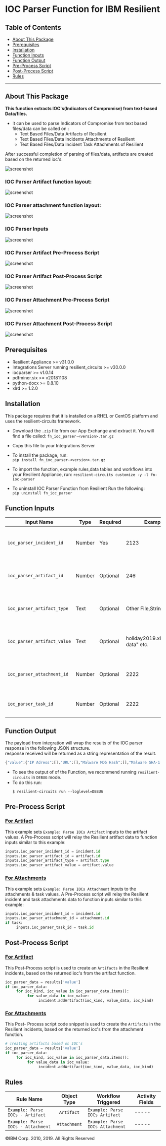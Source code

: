 
# IOC Parser Function for IBM Resilient

## Table of Contents  
 - [About This Package](#about-this-package)
 - [Prerequisites](#prerequisites)
 - [Installation](#installation)
 - [Function Inputs](#function-inputs)
 - [Function Output](#function-output)
 - [Pre-Process Script](#pre-process-script)
 - [Post-Process Script](#post-process-script)
 - [Rules](#rules)
 ---
 
## About This Package
**This function extracts IOC's(Indicators of Compromise) from text-based Data/files.**
* It can be used to parse Indicators of Compromise from text  based files/data can be called on : 
	*	Text Based Files/Data Artifacts of Resilient 
	*  Text Based Files/Data Incidents Attachments of Resilient 
	*  Text Based Files/Data Incident Task Attachments of Resilient 

After successful completion of parsing of files/data, artifacts are created based on the returned ioc's.
 
![screenshot](screenshots/1.png)

### IOC Parser Artifact function layout:
![screenshot](screenshots/2.png)

### IOC Parser attachment function layout:
![screenshot](screenshots/333.png)

### IOC Parser Inputs
![screenshot](screenshots/4.png)

### IOC Parser Artifact Pre-Process Script
![screenshot](screenshots/5.png)

### IOC Parser Artifact Post-Process Script
![screenshot](screenshots/66.png)

### IOC Parser Attachment Pre-Process Script
![screenshot](screenshots/attachment_pre.png)

### IOC Parser Attachment Post-Process Script
![screenshot](screenshots/attachment_post.png)

## Prerequisites
* Resilient Appliance >= v31.0.0
* Integrations Server running resilient_circuits >= v30.0.0
* iocparser >= v1.0.14  
* pdfminer.six >= v20181108  
* python-docx >= 0.8.10  
* xlrd >= 1.2.0

## Installation

This package requires that it is installed on a RHEL or CentOS platform and uses the resilient-circuits framework.
* Download the `.zip` file from our App Exchange and extract it. You will find a file called: `fn_ioc_parser-<version>.tar.gz`
* Copy this file to your Integrations Server
 * To install the package, run:   
 `pip install fn_ioc_parser-<version>.tar.gz`
 
 * To import the function, example rules,data tables and workflows into your Resilient Appliance, run: 
	`resilient-circuits customize -y -l fn-ioc-parser`  
	
* To uninstall IOC Parser Function from Resilient Run the following:  
	 `pip uninstall fn_ioc_parser` 
	 
## Function Inputs
|Input Name		|Type      	|Required 	|Example 	| Info	|
|---------------|-----------|-----------|----------|--------|  
|`ioc_parser_incident_id`|  Number|Yes	|	2123| This is the incident ID to be parsed for IOC's.|
|`ioc_parser_artifact_id`|Number|Optional|246|This is the artifact ID to be parsed for IOC's.|
|`ioc_parser_artifact_type`|Text |Optional|Other File,String etc.|This is the artifact type to be parsed for IOC's.|
|`ioc_parser_artifact_value`|Text|Optional|holiday2019.xlsx,"string data" etc.|This is the artifact value to be parsed for IOC's.|
|`ioc_parser_attachment_id`|Number|Optional|2222|This is the attachment ID to be parsed for IOC's.|
|`ioc_parser_task_id`|Number|Optional|2222|This is a task ID to be parsed for IOC's.|



## Function Output
The payload from integration will wrap the results of the IOC parser response in the following JSON structure.  
response received will be returned as a string representation of the result.  
```python
{"value":{"IP Adress":[],"URL":[],"Malware MD5 Hash":[],"Malware SHA-1 Hash":[],"Malware SHA-256 Hash":[],"Threat CVE ID":[],"Email Body":[],"File Name":[]}}
```
* To see the output of  of the  Function, we recommend running `resilient-circuits` in `DEBUG` mode.
* To do this run:
    ```
    $ resilient-circuits run --loglevel=DEBUG
    ```
## Pre-Process Script
### <u>For Artifact </u>
This example sets `Example: Parse IOCs Artifact` inputs to the artifact values.
A Pre-Process script will relay the Resilient artifact data to function inputs similar to this example:
```python
inputs.ioc_parser_incident_id = incident.id
inputs.ioc_parser_artifact_id = artifact.id
inputs.ioc_parser_artifact_type = artifact.type
inputs.ioc_parser_artifact_value = artifact.value

```
### <u>For Attachments</u>
This example sets `Example: Parse IOCs Attachment` inputs to the attachments & task values.
A Pre-Process script will relay the Resilient incident and task attachments  data to function inputs similar to this example:
```python
inputs.ioc_parser_incident_id = incident.id
inputs.ioc_parser_attachment_id = attachment.id
if task:
     inputs.ioc_parser_task_id = task.id
```
## Post-Process Script

### <u>For Artifact</u> 
This Post-Process script is used to create an `Artifacts`  in the Resilient incidents, based on the returned ioc's from the artifact function.
```python
ioc_parser_data = results['value']
if ioc_parser_data:
     for ioc_kind, ioc_value in ioc_parser_data.items():
          for value_data in ioc_value:
               incident.addArtifact(ioc_kind, value_data, ioc_kind)
```
### <u>For Attachments</u>
This Post- Process script code snippet is used to create the 	`Artifacts` in the Resilient incidents, based on the returned ioc's from the attachment function.
```python
# creating artifacts based on IOC's
ioc_parser_data = results['value']
if ioc_parser_data:
     for ioc_kind, ioc_value in ioc_parser_data.items():
          for value_data in ioc_value:
               incident.addArtifact(ioc_kind, value_data, ioc_kind)
```
## Rules
| Rule Name | Object Type | Workflow Triggered |Activity Fields|  
| --------- | :---------: | ------------------ |---------------|  
|`Example: Parse IOCs - Artifact`| `Artifact` | `Example: Parse IOCs Artifact` |-----|
|`Example: Parse IOCs - Attachment`|`Attachment`|`Example: Parse IOCs Attachment`|-----|
 
:copyright:IBM Corp. 2010, 2019. All Rights Reserved
